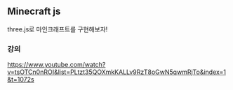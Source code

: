 ## Minecraft js

three.js로 마인크래프트를 구현해보자!

### 강의
https://www.youtube.com/watch?v=tsOTCn0nROI&list=PLtzt35QOXmkKALLv9RzT8oGwN5qwmRjTo&index=1&t=1072s